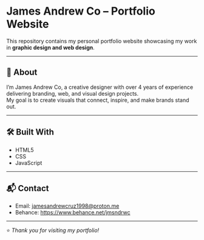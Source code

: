 # James Andrew Co – Portfolio Website

This repository contains my personal portfolio website showcasing my work in **graphic design and web design**.

---

## 🧩 About
I’m James Andrew Co, a creative designer with over 4 years of experience delivering branding, web, and visual design projects.  
My goal is to create visuals that connect, inspire, and make brands stand out.

---

## 🛠️ Built With
- HTML5  
- CSS 
- JavaScript  

---

## 📬 Contact
- Email: jamesandrewcruz1998@proton.me  
- Behance: https://www.behance.net/jmsndrwc

---

⭐ *Thank you for visiting my portfolio!*
